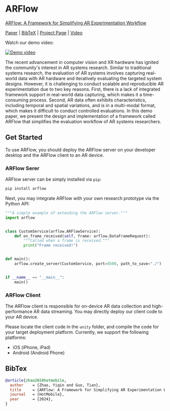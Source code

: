 # ARFlow

[ARFlow: A Framework for Simplifying AR Experimentation Workflow](https://doi.org/10.1145/3638550.3643617)

[Paper](https://doi.org/10.1145/3638550.3643617) | [BibTeX](#bibtex) | [Project Page](https://cake.wpi.edu/ARFlow/) | [Video](https://youtu.be/mml8YrCgfTk)

Watch our demo video:

[![Demo video](https://img.youtube.com/vi/mml8YrCgfTk/maxresdefault.jpg)](https://youtu.be/mml8YrCgfTk)


The recent advancement in computer vision and XR hardware has ignited the community's interest in AR systems research. Similar to traditional systems research, the evaluation of AR systems involves capturing real-world data with AR hardware and iteratively evaluating the targeted system designs. However, it is challenging to conduct scalable and reproducible AR experimentation due to two key reasons. First, there is a lack of integrated framework support in real-world data capturing, which makes it a time-consuming process. Second, AR data often exhibits characteristics, including temporal and spatial variations, and is in a multi-modal format, which makes it difficult to conduct controlled evaluations. In this demo paper, we present the design and implementation of a framework called ARFlow that simplifies the evaluation workflow of AR systems researchers.

## Get Started

To use ARFlow, you should deploy the ARFlow server on your developer desktop and the ARFlow client to an AR device.

### ARFlow Serer

ARFlow server can be simply installed via `pip`:

```bash
pip install arflow
```

Next, you may integrate ARFlow with your own research prototype via the Python API:

```python
"""A simple example of extending the ARFlow server."""
import arflow


class CustomService(arflow.ARFlowService):
    def on_frame_received(self, frame: arflow.DataFrameRequest):
        """Called when a frame is received."""
        print("Frame received!")


def main():
    arflow.create_server(CustomService, port=8500, path_to_save="./")


if __name__ == "__main__":
    main()
```

### ARFlow Client

The ARFlow client is responsible for on-device AR data collection and high-performance AR data streaming. You may directly deploy our client code to your AR device.

Please locate the client code in the `unity` folder, and compile the code for your target deployment platform. Currently, we support the following platforms:

- iOS (iPhone, iPad)
- Android (Android Phone)

<!-- TODO: client side address input and screenshot. -->


## BibTex

```bibtex
@article{zhao2024hotmobile,
  author    = {Zhao, Yiqin and Guo, Tian},
  title     = {ARFlow: A Framework for Simplifying AR Experimentation Workflow},
  journal   = {HotMobile},
  year      = {2024},
}
```
